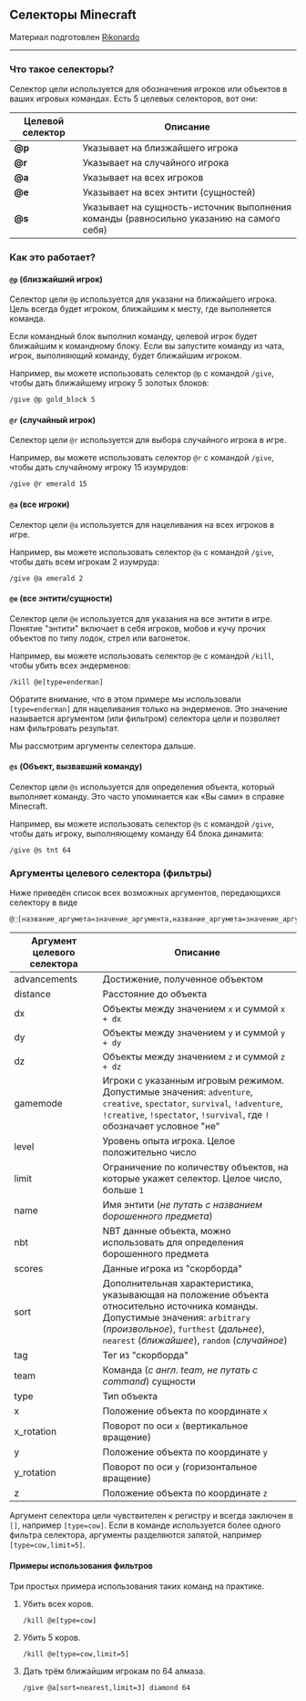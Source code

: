 ## Селекторы Minecraft
Материал подготовлен [Rikonardo](https://www.youtube.com/channel/UCAfPECGsDFaYJP8lXGv5opA "Rikonardo")

------------

### Что такое селекторы?
Селектор цели используется для обозначения игроков или объектов в ваших игровых командах. Есть 5 целевых селекторов, вот они:

| Целевой селектор | Описание |
| ------------ | ------------ |
| **@p** | Указывает на близжайшего игрока |
| **@r** | Указывает на случайного игрока |
| **@a** | Указывает на всех игроков |
| **@e** | Указывает на всех энтити (сущностей) |
| **@s** | Указывает на сущность-источник выполнения команды (равносильно указанию на самого себя) |
### Как это работает?
#### `@p` (близжайший игрок)
Селектор цели `@p` используется для указани на ближайшего игрока. Цель всегда будет игроком, ближайшим к месту, где выполняется команда.

Если командный блок выполнил команду, целевой игрок будет ближайшим к командному блоку. Если вы запустите команду из чата,
игрок, выполняющий команду, будет ближайшим игроком.

Например, вы можете использовать селектор `@p` с командой `/give`, чтобы дать ближайшему игроку 5 золотых блоков:
```
/give @p gold_block 5
```
#### `@r` (случайный игрок)
Селектор цели `@r` используется для выбора случайного игрока в игре.

Например, вы можете использовать селектор `@r` с командой `/give`, чтобы дать случайному игроку 15 изумрудов:
```
/give @r emerald 15
```
#### `@a` (все игроки)
Селектор цели `@a` используется для нацеливания на всех игроков в игре.

Например, вы можете использовать селектор `@a` с командой `/give`, чтобы дать всем игрокам 2 изумруда:
```
/give @a emerald 2
```
#### `@e` (все энтити/сущности)
Селектор цели `@e` используется для указания на все энтити в игре. Понятие "энтити" включает в себя игроков, мобов и кучу прочих объектов по типу лодок, стрел или вагонеток.

Например, вы можете использовать селектор `@e` с командой `/kill`, чтобы убить всех эндерменов:
```
/kill @e[type=enderman]
```
Обратите внимание, что в этом примере мы использовали `[type=enderman]` для нацеливания только на эндерменов. Это значение называется аргументом (или фильтром) селектора цели и позволяет нам фильтровать результат.

Мы рассмотрим аргументы селектора дальше.
#### `@s` (Объект, вызвавший команду)
Селектор цели `@s` используется для определения объекта, который выполняет команду. Это часто упоминается как «Вы сами» в справке Minecraft.

Например, вы можете использовать селектор `@s` с командой `/give`, чтобы дать игроку, выполняющему команду 64 блока динамита:
```
/give @s tnt 64
```
### Аргументы целевого селектора (фильтры)
Ниже приведён список всех возможных аргументов, передающихся селектору в виде
```
@⬚[название_аргумета=значение_аргумента,название_аргумета=значение_аргумента,...]
```
| Аргумент целевого селектора | Описание |
|--|--|
| advancements | Достижение, полученное объектом |
| distance | Расстояние до объекта |
| dx | Объекты между значением `x` и суммой `x + dx` |
| dy | Объекты между значением `y` и суммой `y + dy` |
| dz | Объекты между значением `z` и суммой `z + dz` |
| gamemode | Игроки с указанным игровым режимом. <br/> Допустимые значения: `adventure`, `creative`, `spectator`, `survival`, `!adventure`, `!creative`, `!spectator`, `!survival`, где `!` обозначает условное "не" |
| level | Уровень опыта игрока. Целое положительно число |
| limit | Ограничение по количеству объектов, на которые укажет селектор. Целое число, больше `1` |
| name | Имя энтити (*не путать с названием борошенного предмета*) |
| nbt | NBT данные объекта, можно использовать для определения борошенного предмета |
| scores | Данные игрока из "скорборда" |
| sort | Дополнительная характеристика, указывающая на положение объекта относительно источника команды. <br/> Допустимые значения: `arbitrary` (*произвольное*), `furthest` (*дальнее*), `nearest` (*ближайшее*), `random` (*случайное*) |
| tag | Тег из "скорборда" |
| team | Команда (*с англ. team, не путать с command*) сущности |
| type | Тип объекта |
| x | Положение объекта по координате `x` |
| x_rotation | Поворот по оси `x` (вертикальное вращение) |
| y | Положение объекта по координате `y` |
| y_rotation | Поворот по оси `y` (горизонтальное вращение) |
| z | Положение объекта по координате `z` |

Аргумент селектора цели чувствителен к регистру и всегда заключен в `[]`, например `[type=cow]`. 
Если в команде используется более одного фильтра селектора, аргументы разделяются запятой, например `[type=cow,limit=5]`.
#### Примеры использования фильтров
Три простых примера использования таких команд на практике.
1. Убить всех коров.
	```
	/kill @e[type=cow]
	```
2. Убить 5 коров.
	```
	/kill @e[type=cow,limit=5]
	```
3. Дать трём ближайшим игрокам по 64 алмаза.
	```
	/give @a[sort=nearest,limit=3] diamond 64
	```
